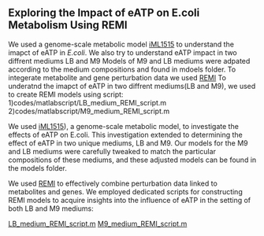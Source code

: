 ## Exploring the Impact of eATP on E.coli Metabolism Using REMI
We used a genome-scale metabolic model [iML1515](http://bigg.ucsd.edu/models/iML1515) to understand the imapct of eATP in *E.coli*.
We also try to understand eATP impact in two diffrent mediums LB and M9
Models of M9 and LB mediums were adpated according to the medium compositions and found in mdoels folder. 
To integerate metabolite and gene perturbation data we used [REMI](https://journals.plos.org/ploscompbiol/article?id=10.1371/journal.pcbi.1007036)
To underatnd the imapct of eATP in two diffrent mediums(LB and M9), we used to create REMI models using script: 1)codes/matlabscript/LB_medium_REMI_script.m 2)codes/matlabscript/M9_medium_REMI_script.m


We used [iML1515](http://bigg.ucsd.edu/models/iML1515)), a genome-scale metabolic model, to investigate the effects of eATP on E.coli. This investigation extended to determining the effect of eATP in two unique mediums, LB and M9. Our models for the M9 and LB mediums were carefully tweaked to match the particular compositions of these mediums, and these adjusted models can be found in the models folder.

We used [REMI](https://journals.plos.org/ploscompbiol/article?id=10.1371/journal.pcbi.1007036) to effectively combine perturbation data linked to metabolites and genes. We employed dedicated scripts for constructing REMI models to acquire insights into the influence of eATP in the setting of both LB and M9 mediums:

[LB_medium_REMI_script.m](https://github.com/vpandey-om/eATPMets/blob/main/codes/matlabscript/LB_medium_REMI_script.m)
[M9_medium_REMI_script.m](https://github.com/vpandey-om/eATPMets/blob/main/codes/matlabscript/M9_medium_REMI_script.m)

